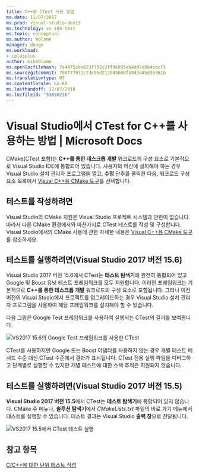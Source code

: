 ```yaml
---
title: C++용 CTest 사용 방법
ms.date: 11/07/2017
ms.prod: visual-studio-dev15
ms.technology: vs-ide-test
ms.topic: conceptual
ms.author: mblome
manager: douge
ms.workload:
- cplusplus
author: mikeblome
ms.openlocfilehash: 7a4475cba023f792c2ff96895eb4dd7e0b4ebcf5
ms.sourcegitcommit: 708f77071c73c95d212645b00fa943d45d35361b
ms.translationtype: HT
ms.contentlocale: ko-KR
ms.lasthandoff: 12/07/2018
ms.locfileid: "53050216"
---
```

# <a name="how-to-use-ctest-for-c-in-visual-studio"></a>Visual Studio에서 CTest for C++를 사용하는 방법 | Microsoft Docs

CMake(CTest 포함)는 **C++를 통한 데스크톱 개발** 워크로드의 구성 요소로 기본적으로 Visual Studio IDE에 통합되어 있습니다. 사용자의 머신에 설치해야 하는 경우 Visual Studio 설치 관리자 프로그램을 열고, **수정** 단추를 클릭한 다음, 워크로드 구성 요소 목록에서 [Visual C++용 CMake 도구](/cpp/ide/cmake-tools-for-visual-cpp)를 선택합니다.

## <a name="to-write-tests"></a>테스트를 작성하려면

Visual Studio의 CMake 지원은 Visual Studio 프로젝트 시스템과 관련이 없습니다. 따라서 다른 CMake 환경에서와 마찬가지로 CTest 테스트를 작성 및 구성합니다. Visual Studio에서의 CMake 사용에 관한 자세한 내용은 [Visual C++용 CMake 도구](/cpp/ide/cmake-tools-for-visual-cpp)를 참조하세요.

## <a name="to-run-tests-visual-studio-2017-version-156"></a>테스트를 실행하려면(Visual Studio 2017 버전 15.6)

Visual Studio 2017 버전 15.6에서 CTest는 **테스트 탐색기**에 완전히 통합되어 있고 Google 및 Boost 유닛 테스트 프레임워크를 모두 지원합니다. 이러한 프레임워크는 기본적으로 **C++를 통한 데스크톱 개발** 워크로드의 구성 요소로 포함됩니다. 그러나 이전 버전의 Visual Studio에서 프로젝트를 업그레이드하는 경우 Visual Studio 설치 관리자 프로그램을 사용하여 해당 프레임워크를 설치해야 할 수 있습니다.

다음 그림은 Google Test 프레임워크를 사용하여 실행되는 CTest의 결과를 보여줍니다.

![VS2017 15.6의 Google Test 프레임워크를 사용한 CTest](media/ctest-test-explorer.png)

CTest를 사용하지만 Google 또는 Boost 어댑터를 사용하지 않는 경우 개별 테스트 메서드 수준 대신 CTest 수준에서 결과가 표시됩니다. CTest 전용 실행 파일을 디버그하고 단계별로 실행할 수 있지만 개별 테스트에 대한 스택 추적은 지원되지 않습니다.

## <a name="to-run-tests-visual-studio-2017-version-155"></a>테스트를 실행하려면(Visual Studio 2017 버전 15.5)

**Visual Studio 2017 버전 15.5**에서 CTest는 **테스트 탐색기**에 통합되어 있지 않습니다. CMake 주 메뉴나, **솔루션 탐색기**에서 *CMakeLists.txt* 파일의 바로 가기 메뉴에서 테스트를 실행할 수 있습니다. 테스트 결과는 Visual Studio **출력 창**으로 전달됩니다.

![VS2017 15.5에서 CTest 테스트 실행](media/cpp-cmake-run-tests.png)

## <a name="see-also"></a>참고 항목

[C/C++에 대한 단위 테스트 작성](writing-unit-tests-for-c-cpp.md)